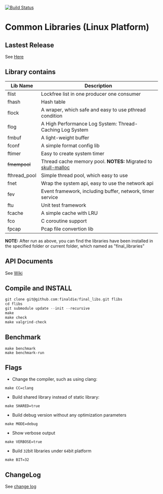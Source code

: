 [![Build Status](https://travis-ci.org/finaldie/final_libs.svg?branch=0.7)](https://travis-ci.org/finaldie/final_libs)

Common Libraries (Linux Platform)
=========================================

## Lastest Release
See [Here][1]

## Library contains
Lib Name | Description |
---------|-------------|
flist    | Lockfree list in one producer one consumer |
fhash    | Hash table |
flock    | A wraper, which safe and easy to use pthread condition |
flog     | A High Performance Log System: Thread-Caching Log System |
fmbuf    | A light-weight buffer |
fconf    | A simple format config lib |
ftimer   | Easy to create system timer |
~~fmempool~~ | Thread cache memory pool. **NOTES:** Migrated to [skull-malloc][2] |
fthread_pool | Simple thread pool, which easy to use |
fnet     | Wrap the system api, easy to use the network api |
fev      | Event framework, including buffer, network, timer service |
ftu      | Unit test framework |
fcache   | A simple cache with LRU |
fco      | C coroutine support |
fpcap    | Pcap file convertion lib |

**NOTE:** After run as above, you can find the libraries have been installed in the specified folder or current folder, which named as "final_libraries"

## API Documents
See [Wiki][1]

## Compile and INSTALL
```c
git clone git@github.com:finaldie/final_libs.git flibs
cd flibs
git submodule update --init --recursive
make
make check
make valgrind-check
```

## Benchmark
```
make benchmark
make benchmark-run
```

## Flags
* Change the compiler, such as using clang:
```
make CC=clang
```
* Build shared library instead of static library:
```
make SHARED=true
```
* Build debug version without any optimization parameters
```
make MODE=debug
```
* Show verbose output
```
make VERBOSE=true
```
* Build `32`bit libraries under `64`bit platform
```
make BIT=32
```

## ChangeLog
See [change log](ChangeLog.md)

[1]: https://github.com/finaldie/final_libs/wiki
[2]: https://github.com/finaldie/skull-malloc
